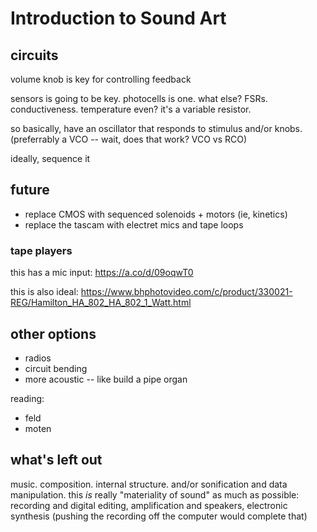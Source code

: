 # Introduction to Sound Art


## circuits

volume knob is key for controlling feedback

sensors is going to be key. photocells is one. what else? FSRs. conductiveness. temperature even? it's a variable resistor.

so basically, have an oscillator that responds to stimulus and/or knobs. (preferrably a VCO -- wait, does that work? VCO vs RCO)

ideally, sequence it


## future

- replace CMOS with sequenced solenoids + motors (ie, kinetics)
- replace the tascam with electret mics and tape loops



### tape players

this has a mic input:
https://a.co/d/09oqwT0

this is also ideal:
https://www.bhphotovideo.com/c/product/330021-REG/Hamilton_HA_802_HA_802_1_Watt.html



## other options

- radios
- circuit bending
- more acoustic -- like build a pipe organ

reading:
- feld
- moten


## what's left out

music. composition. internal structure. and/or sonification and data manipulation. this _is_ really "materiality of sound" as much as possible: recording and digital editing, amplification and speakers, electronic synthesis (pushing the recording off the computer would complete that)

